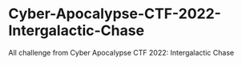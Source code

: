 # Cyber-Apocalypse-CTF-2022-Intergalactic-Chase
All challenge from Cyber Apocalypse CTF 2022: Intergalactic Chase
